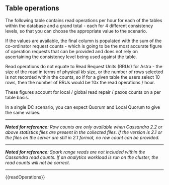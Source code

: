 ## Table operations

The following table contains read operations per hour for each of the tables within the database and a grand total - each for 4 different consistency levels, so that you can choose the appropriate value to the scenario.

If the values are available, the final column is populated with the sum of the co-ordinator request counts - which is going to be the most accurate figure of operation requests that can be provided and does not rely on ascertaining the consistency level being used against the table.

Read operations do not equate to Read Request Units (RRUs) for Astra - the size of the read in terms of physical kb size, or the number of rows selected is not recorded within the counts, so if for a given table the users select 10 rows, then the number of RRUs would be 10x the read operations / hour.

These figures account for local / global read repair / paxos counts on a per table basis.

In a single DC scenario, you can expect Quorum and Local Quorum to give the same values.

---

_**Noted for reference**: Row counts are only available when Cassandra 2.2 or above statistics files are present in the collected files. If the version is 2.1 or the files on the server are still in 2.1 format, no row count can be provided._

---

_**Noted for reference**: Spark range reads are not included within the Cassandra read counts. If an analytics workload is run on the cluster, the read counts will not be correct._

---

{{readOperations}}
